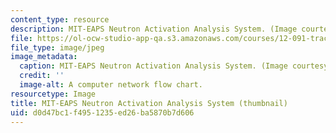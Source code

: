 ```yaml
---
content_type: resource
description: MIT-EAPS Neutron Activation Analysis System. (Image courtesy of OCW.)
file: https://ol-ocw-studio-app-qa.s3.amazonaws.com/courses/12-091-trace-element-analysis-of-geological-biological-environmental-materials-by-neutron-activation-analysis-an-exposure-january-iap-2005/d0d47bc1f4951235ed26ba5870b7d606_12-091iap05-th.jpg
file_type: image/jpeg
image_metadata:
  caption: MIT-EAPS Neutron Activation Analysis System. (Image courtesy of OCW.)
  credit: ''
  image-alt: A computer network flow chart.
resourcetype: Image
title: MIT-EAPS Neutron Activation Analysis System (thumbnail)
uid: d0d47bc1-f495-1235-ed26-ba5870b7d606
---
```

